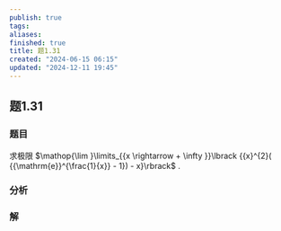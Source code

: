 ```yaml
---
publish: true
tags: 
aliases: 
finished: true
title: 题1.31
created: "2024-06-15 06:15"
updated: "2024-12-11 19:45"
---
```

## 题1.31
### 题目
求极限 $\mathop{\lim }\limits_{{x \rightarrow   + \infty }}\lbrack  {{x}^{2}( {{\mathrm{e}}^{\frac{1}{x}} - 1})  - x}\rbrack$ .
### 分析

### 解